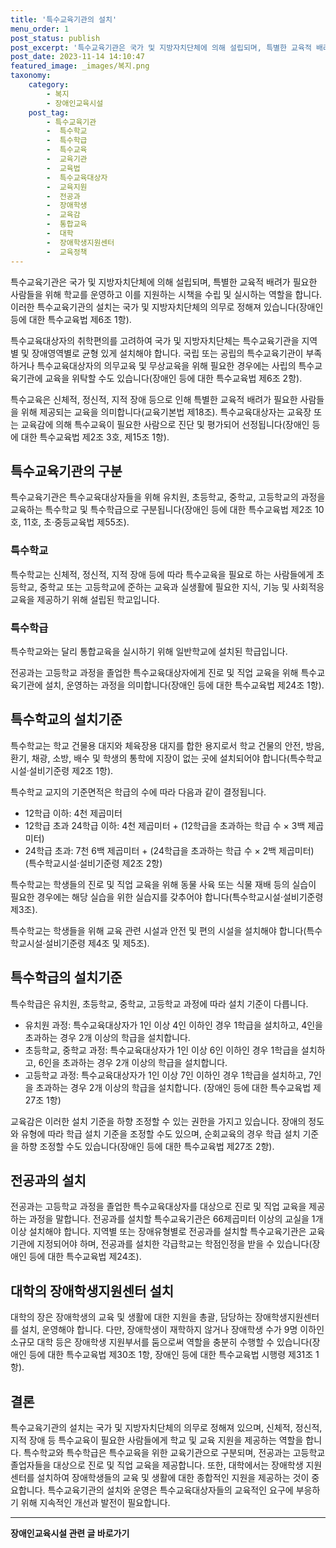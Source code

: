 ```yaml
---
title: '특수교육기관의 설치'
menu_order: 1
post_status: publish
post_excerpt: '특수교육기관은 국가 및 지방자치단체에 의해 설립되며, 특별한 교육적 배려가 필요한 사람들을 위해 학교를 운영하고 이를 지원하는 시책을 수립 및 실시하는 역할을 합니다. 이러한 특수교육기관의 설치는 국가 및 지방자치단체의 의무로 정해져 있습니다 장애인 등에 대한 특수교육법 제6조 1항 .'
post_date: 2023-11-14 14:10:47
featured_image: _images/복지.png
taxonomy:
    category:
        - 복지
        - 장애인교육시설
    post_tag:
        - 특수교육기관
        -  특수학교
        -  특수학급
        -  특수교육
        -  교육기관
        -  교육법
        -  특수교육대상자
        -  교육지원
        -  전공과
        -  장애학생
        -  교육감
        -  통합교육
        -  대학
        -  장애학생지원센터
        -  교육정책
---
```



특수교육기관은 국가 및 지방자치단체에 의해 설립되며, 특별한 교육적 배려가 필요한 사람들을 위해 학교를 운영하고 이를 지원하는 시책을 수립 및 실시하는 역할을 합니다. 이러한 특수교육기관의 설치는 국가 및 지방자치단체의 의무로 정해져 있습니다(장애인 등에 대한 특수교육법 제6조 1항).

특수교육대상자의 취학편의를 고려하여 국가 및 지방자치단체는 특수교육기관을 지역별 및 장애영역별로 균형 있게 설치해야 합니다. 국립 또는 공립의 특수교육기관이 부족하거나 특수교육대상자의 의무교육 및 무상교육을 위해 필요한 경우에는 사립의 특수교육기관에 교육을 위탁할 수도 있습니다(장애인 등에 대한 특수교육법 제6조 2항).

특수교육은 신체적, 정신적, 지적 장애 등으로 인해 특별한 교육적 배려가 필요한 사람들을 위해 제공되는 교육을 의미합니다(교육기본법 제18조). 특수교육대상자는 교육장 또는 교육감에 의해 특수교육이 필요한 사람으로 진단 및 평가되어 선정됩니다(장애인 등에 대한 특수교육법 제2조 3호, 제15조 1항).

## 특수교육기관의 구분

특수교육기관은 특수교육대상자들을 위해 유치원, 초등학교, 중학교, 고등학교의 과정을 교육하는 특수학교 및 특수학급으로 구분됩니다(장애인 등에 대한 특수교육법 제2조 10호, 11호, 초·중등교육법 제55조).

### 특수학교

특수학교는 신체적, 정신적, 지적 장애 등에 따라 특수교육을 필요로 하는 사람들에게 초등학교, 중학교 또는 고등학교에 준하는 교육과 실생활에 필요한 지식, 기능 및 사회적응 교육을 제공하기 위해 설립된 학교입니다.

### 특수학급

특수학교와는 달리 통합교육을 실시하기 위해 일반학교에 설치된 학급입니다.

전공과는 고등학교 과정을 졸업한 특수교육대상자에게 진로 및 직업 교육을 위해 특수교육기관에 설치, 운영하는 과정을 의미합니다(장애인 등에 대한 특수교육법 제24조 1항).

## 특수학교의 설치기준

특수학교는 학교 건물용 대지와 체육장용 대지를 합한 용지로서 학교 건물의 안전, 방음, 환기, 채광, 소방, 배수 및 학생의 통학에 지장이 없는 곳에 설치되어야 합니다(특수학교시설·설비기준령 제2조 1항).

특수학교 교지의 기준면적은 학급의 수에 따라 다음과 같이 결정됩니다.

- 12학급 이하: 4천 제곱미터
- 12학급 초과 24학급 이하: 4천 제곱미터 + (12학급을 초과하는 학급 수 × 3백 제곱미터)
- 24학급 초과: 7천 6백 제곱미터 + (24학급을 초과하는 학급 수 × 2백 제곱미터) (특수학교시설·설비기준령 제2조 2항)

특수학교는 학생들의 진로 및 직업 교육을 위해 동물 사육 또는 식물 재배 등의 실습이 필요한 경우에는 해당 실습을 위한 실습지를 갖추어야 합니다(특수학교시설·설비기준령 제3조).

특수학교는 학생들을 위해 교육 관련 시설과 안전 및 편의 시설을 설치해야 합니다(특수학교시설·설비기준령 제4조 및 제5조).

## 특수학급의 설치기준

특수학급은 유치원, 초등학교, 중학교, 고등학교 과정에 따라 설치 기준이 다릅니다.

- 유치원 과정: 특수교육대상자가 1인 이상 4인 이하인 경우 1학급을 설치하고, 4인을 초과하는 경우 2개 이상의 학급을 설치합니다.
- 초등학교, 중학교 과정: 특수교육대상자가 1인 이상 6인 이하인 경우 1학급을 설치하고, 6인을 초과하는 경우 2개 이상의 학급을 설치합니다.
- 고등학교 과정: 특수교육대상자가 1인 이상 7인 이하인 경우 1학급을 설치하고, 7인을 초과하는 경우 2개 이상의 학급을 설치합니다. (장애인 등에 대한 특수교육법 제27조 1항)

교육감은 이러한 설치 기준을 하향 조정할 수 있는 권한을 가지고 있습니다. 장애의 정도와 유형에 따라 학급 설치 기준을 조정할 수도 있으며, 순회교육의 경우 학급 설치 기준을 하향 조정할 수도 있습니다(장애인 등에 대한 특수교육법 제27조 2항).

## 전공과의 설치

전공과는 고등학교 과정을 졸업한 특수교육대상자를 대상으로 진로 및 직업 교육을 제공하는 과정을 말합니다. 전공과를 설치할 특수교육기관은 66제곱미터 이상의 교실을 1개 이상 설치해야 합니다. 지역별 또는 장애유형별로 전공과를 설치할 특수교육기관은 교육기관에 지정되어야 하며, 전공과를 설치한 각급학교는 학점인정을 받을 수 있습니다(장애인 등에 대한 특수교육법 제24조).

## 대학의 장애학생지원센터 설치

대학의 장은 장애학생의 교육 및 생활에 대한 지원을 총괄, 담당하는 장애학생지원센터를 설치, 운영해야 합니다. 다만, 장애학생이 재학하지 않거나 장애학생 수가 9명 이하인 소규모 대학 등은 장애학생 지원부서를 둠으로써 역할을 충분히 수행할 수 있습니다(장애인 등에 대한 특수교육법 제30조 1항, 장애인 등에 대한 특수교육법 시행령 제31조 1항).

## 결론

특수교육기관의 설치는 국가 및 지방자치단체의 의무로 정해져 있으며, 신체적, 정신적, 지적 장애 등 특수교육이 필요한 사람들에게 학교 및 교육 지원을 제공하는 역할을 합니다. 특수학교와 특수학급은 특수교육을 위한 교육기관으로 구분되며, 전공과는 고등학교 졸업자들을 대상으로 진로 및 직업 교육을 제공합니다. 또한, 대학에서는 장애학생 지원센터를 설치하여 장애학생들의 교육 및 생활에 대한 종합적인 지원을 제공하는 것이 중요합니다. 특수교육기관의 설치와 운영은 특수교육대상자들의 교육적인 요구에 부응하기 위해 지속적인 개선과 발전이 필요합니다.
<!-- wp:separator -->
<hr class="wp-block-separator has-alpha-channel-opacity"/>
<!-- /wp:separator -->

<!-- wp:group {"backgroundColor":"base","layout":{"type":"constrained"}} -->
<div class="wp-block-group has-base-background-color has-background"><!-- wp:paragraph {"align":"center","fontSize":"medium"} -->
<p class="has-text-align-center has-large-font-size"><strong>장애인교육시설 관련 글 바로가기</strong></p>
<!-- /wp:paragraph -->


<!-- wp:latest-posts
{"categories":[{"id":23164,"count":19,"description":"","link":"https://uknowlaw.com/category/%ec%9e%a5%ec%95%a0%ec%9d%b8%ea%b5%90%ec%9c%a1%ec%8b%9c%ec%84%a4/","name":"장애인교육시설","slug":"장애인교육시설","taxonomy":"category","parent":0,"meta":[],"_links":{"self":[{"href":"https://uknowlaw.com/wp-json/wp/v2/categories/23164"}],"collection":[{"href":"https://uknowlaw.com/wp-json/wp/v2/categories"}],"about":[{"href":"https://uknowlaw.com/wp-json/wp/v2/taxonomies/category"}],"wp:post_type":[{"href":"https://uknowlaw.com/wp-json/wp/v2/posts?categories=23164"}],"curies":[{"name":"wp","href":"https://api.w.org/{rel}","templated":true}]}}],"postsToShow":100,"excerptLength":28,"postLayout":"grid","columns":2,"featuredImageAlign":"left","featuredImageSizeSlug":"large","fontSize":"small"} /--></div>
<!-- /wp:group -->